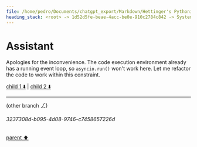 ```yaml
---
file: /home/pedro/Documents/chatgpt_export/Markdown/Hettinger's Pythonic Coding Style.md
heading_stack: <root> -> 1d52d5fe-beae-4acc-be0e-910c2784c842 -> System -> 990cbfc8-f01c-4465-94d6-e8a9d6fea7b5 -> System -> aaa237dc-dc1e-4222-abfc-c36e07f03dac -> User -> 776fab5c-cc53-47a1-93dc-69a27010cdb2 -> Assistant -> aaa247ef-988b-49a9-9915-daf574ce71f4 -> User -> eeb04c84-cace-44d7-bbf4-3e7201f1b820 -> Assistant -> Table of Contents -> aaa2a5cc-949d-4e45-a2d0-6bec76f30b74 -> User -> 33a36459-de59-441a-b57c-b1d27d5bbad4 -> Assistant -> Futures -> 605be0ce-7fc0-47d8-8fef-58ca8a49c65f -> Assistant -> 0c6dc032-3a73-440d-914f-c72664028d9b -> Tool -> aaa454d4-0532-474b-82f6-8154c1a7612c -> Assistant
---
```

# Assistant

Apologies for the inconvenience. The code execution environment already has a running event loop, so `asyncio.run()` won't work here. Let me refactor the code to work within this constraint.

[child 1 ⬇️](#3237308d-b095-4d08-9746-c7458657226d) | [child 2 ⬇️](#aaa20508-57a4-4965-ba67-5ed4ef91fb76)

---

(other branch ⎇)
###### 3237308d-b095-4d08-9746-c7458657226d
[parent ⬆️](#aaa454d4-0532-474b-82f6-8154c1a7612c)
